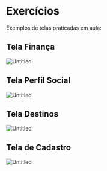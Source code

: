 # Exercícios

Exemplos de telas praticadas em aula:

## Tela Finança

![Untitled](Exerci%CC%81cios%20cc7663e277dc4fe0bbbd0d49aee9b1db/Untitled.jpeg)

## Tela Perfil Social

![Untitled](Exerci%CC%81cios%20cc7663e277dc4fe0bbbd0d49aee9b1db/Untitled%201.jpeg)

## Tela Destinos

![Untitled](Exerci%CC%81cios%20cc7663e277dc4fe0bbbd0d49aee9b1db/Untitled%202.jpeg)

## Tela de Cadastro

![Untitled](Exerci%CC%81cios%20cc7663e277dc4fe0bbbd0d49aee9b1db/Untitled%203.jpeg)